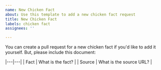 ```yaml
---
name: New Chicken Fact
about: Use this template to add a new chicken fact request
title: New Chicken Fact
labels: chicken fact
assignees: ''

---
```


You can create a pull request for a new chicken fact if you'd like to add it yourself.  But, please include this document:

|---|---|
| Fact | What is the fact? |
| Source | What is the source URL? |
